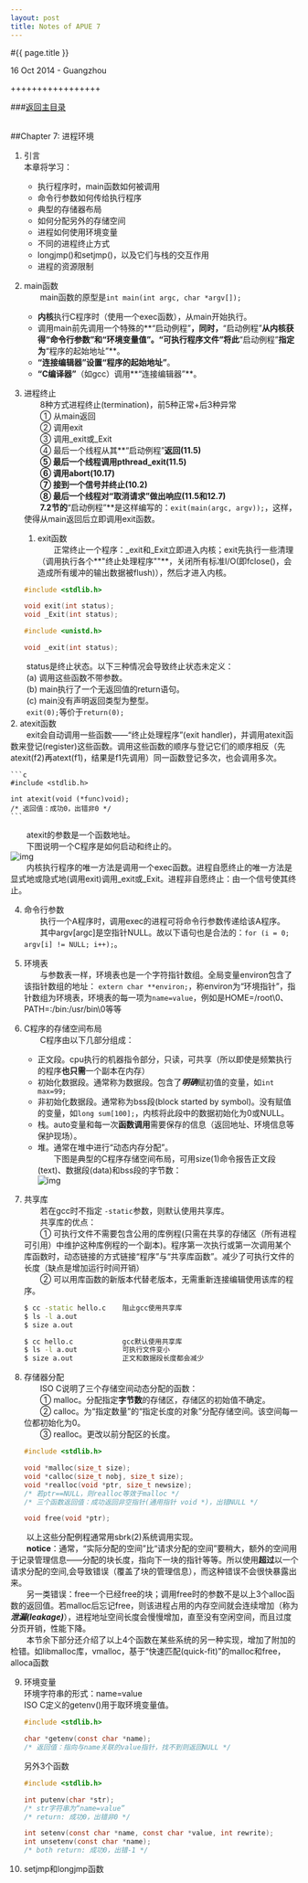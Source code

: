 ```yaml
---
layout: post
title: Notes of APUE 7
---
```


#{{ page.title }}  
<p class="meta">16 Oct 2014 - Guangzhou</p>   
+++++++++++++++++  

###[返回主目录][]  
<br>

##Chapter 7: 进程环境
1. 引言  
    本章将学习：  
    * 执行程序时，main函数如何被调用
    * 命令行参数如何传给执行程序
    * 典型的存储器布局
    * 如何分配另外的存储空间
    * 进程如何使用环境变量
    * 不同的进程终止方式
    * longjmp()和setjmp()，以及它们与栈的交互作用
    * 进程的资源限制

2. main函数  
　　main函数的原型是`int main(int argc, char *argv[]);`  
    * **内核**执行C程序时（使用一个exec函数），从main开始执行。
    * 调用main前先调用一个特殊的**“启动例程”**，同时，**“启动例程”**从内核获得“命令行参数”和“环境变量值”。“可执行程序文件”将此**“启动例程”**指定为**“程序的起始地址”**。
    * **“连接编辑器”**设置**“程序的起始地址”**。
    * **“C编译器”**（如gcc）调用**“连接编辑器”**。

3. 进程终止  
　　8种方式进程终止(termination)，前5种正常+后3种异常  
　　① 从main返回  
　　② 调用exit  
　　③ 调用\_exit或\_Exit  
　　④ 最后一个线程从其**“启动例程”**返回(11.5)  
　　⑤ 最后一个线程调用pthread\_exit(11.5)  
　　⑥ 调用abort(10.17)  
　　⑦ 接到一个信号并终止(10.2)  
　　⑧ 最后一个线程对“取消请求”做出响应(11.5和12.7)  
　　7.2节的**“启动例程”**是这样编写的：`exit(main(argc, argv));`，这样，使得从main返回后立即调用exit函数。  
    1. exit函数  
　　正常终止一个程序：\_exit和\_Exit立即进入内核；exit先执行一些清理（调用执行各个**"终止处理程序""**，关闭所有标准I/O(即fclose()，会造成所有缓冲的输出数据被flush)），然后才进入内核。  
    
    ```c
    #include <stdlib.h>

    void exit(int status);
    void _Exit(int status);

    #include <unistd.h>

    void _exit(int status);
    ```
　　status是终止状态。以下三种情况会导致终止状态未定义：  
　　(a) 调用这些函数不带参数。  
　　(b) main执行了一个无返回值的return语句。  
　　(c) main没有声明返回类型为整型。  
　　`exit(0);`等价于`return(0);`  
    2. atexit函数  
　　exit会自动调用一些函数——“终止处理程序”(exit handler)，并调用atexit函数来登记(register)这些函数。调用这些函数的顺序与登记它们的顺序相反（先atexit(f2)再atext(f1)，结果是f1先调用）同一函数登记多次，也会调用多次。  

    ```c
    #include <stdlib.h>

    int atexit(void (*func)void);
    /* 返回值：成功0，出错非0 */
    ```
　　atexit的参数是一个函数地址。  
　　下图说明一个C程序是如何启动和终止的。  
    ![img][7.3]  
　　内核执行程序的唯一方法是调用一个exec函数。进程自愿终止的唯一方法是显式地或隐式地(调用exit)调用\_exit或\_Exit。进程非自愿终止：由一个信号使其终止。  

4. 命令行参数  
　　执行一个A程序时，调用exec的进程可将命令行参数传递给该A程序。  
　　其中argv[argc]是空指针NULL。故以下语句也是合法的：`for (i = 0; argv[i] != NULL; i++);`。  

5. 环境表  
　　与参数表一样，环境表也是一个字符指针数组。全局变量environ包含了该指针数组的地址： `extern char **environ;`，称environ为“环境指针”，指针数组为环境表，环境表的每一项为`name=value`，例如是HOME=/root\0、PATH=:/bin:/usr/bin\0等等  

6. C程序的存储空间布局  
　　C程序由以下几部分组成：  
    + 正文段。cpu执行的机器指令部分，只读，可共享（所以即使是频繁执行的程序**也只需**一个副本在内存）
    + 初始化数据段。通常称为数据段。包含了***明确***赋初值的变量，如`int max=99;`
    + 非初始化数据段。通常称为bss段(block started by symbol)。没有赋值的变量，如`long sum[100];`，内核将此段中的数据初始化为0或NULL。  
    + 栈。auto变量和每一次**函数调用**需要保存的信息（返回地址、环境信息等保护现场）。
    + 堆。通常在堆中进行“动态内存分配”。  
　　下图是典型的C程序存储空间布局，可用size(1)命令报告正文段(text)、数据段(data)和bss段的字节数：  
    ![img][7.6]  

7. 共享库   
　　若在gcc时不指定 `-static`参数，则默认使用共享库。  
　　共享库的优点：  
　　① 可执行文件不需要包含公用的库例程(只需在共享的存储区（所有进程可引用）中维护这种库例程的一个副本)。程序第一次执行或第一次调用某个库函数时，动态链接的方式链接“程序”与“共享库函数”。减少了可执行文件的长度（缺点是增加运行时间开销）   
　　② 可以用库函数的新版本代替老版本，无需重新连接编辑使用该库的程序。  

    ```bash
    $ cc -static hello.c    阻止gcc使用共享库
    $ ls -l a.out
    $ size a.out

    $ cc hello.c            gcc默认使用共享库
    $ ls -l a.out           可执行文件变小
    $ size a.out            正文和数据段长度都会减少
    ```
8. 存储器分配  
　　ISO C说明了三个存储空间动态分配的函数：  
　　① malloc。分配指定**字节数**的存储区，存储区的初始值不确定。  
　　② calloc。为“指定数量”的“指定长度的对象”分配存储空间。该空间每一位都初始化为0。  
　　③ realloc。更改以前分配区的长度。  

    ```c
    #include <stdlib.h>

    void *malloc(size_t size);
    void *calloc(size_t nobj, size_t size);
    void *realloc(void *ptr, size_t newsize);  
    /* 若ptr==NULL，则realloc等效于malloc */
    /* 三个函数返回值：成功返回非空指针(通用指针 void *)，出错NULL */

    void free(void *ptr);
    ```
　　以上这些分配例程通常用sbrk(2)系统调用实现。  
　　**notice**：通常，“实际分配的空间”比“请求分配的空间”要稍大，额外的空间用于记录管理信息——分配的块长度，指向下一块的指针等等。所以使用**超过**以一个请求分配的空间,会导致错误（覆盖了块的管理信息），而这种错误不会很快暴露出来。  
　　另一类错误：free一个已经free的块；调用free时的参数不是以上3个alloc函数的返回值。若malloc后忘记free，则该进程占用的内存空间就会连续增加（称为***泄漏(leakage)***），进程地址空间长度会慢慢增加，直至没有空闲空间，而且过度分页开销，性能下降。  
　　本节余下部分还介绍了以上4个函数在某些系统的另一种实现，增加了附加的检错。如libmalloc库，vmalloc，基于“快速匹配(quick-fit)”的malloc和free，alloca函数  

9. 环境变量  
    环境字符串的形式：name=value  
    ISO C定义的getenv()用于取环境变量值。  

    ```c
    #include <stdlib.h>

    char *getenv(const char *name);
    /* 返回值：指向与name关联的value指针，找不到则返回NULL */
    ```
    另外3个函数  

    ```c
    #include <stdlib.h>

    int putenv(char *str);
    /* str字符串为“name=value”
    /* return: 成功0，出错非0 */

    int setenv(const char *name, const char *value, int rewrite);
    int unsetenv(const char *name);
    /* both return: 成功0，出错-1 */
    ```
    
10. setjmp和longjmp函数  







<br>  

[返回主目录]: /2014/09/22/notes-of-apue.html
[7.3]: /images/apue/7.3.png         "C program start and terminate"
[7.6]: /images/apue/7.6.png         "memory layout of C program"
